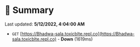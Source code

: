 # 📖 Summary
Last updated: **5/12/2022, 4:04:00 AM**

- `GET` [https://Bhadwa-sala.toxicblte.repl.co](https://Bhadwa-sala.toxicblte.repl.co) - **Down** (1619ms)
